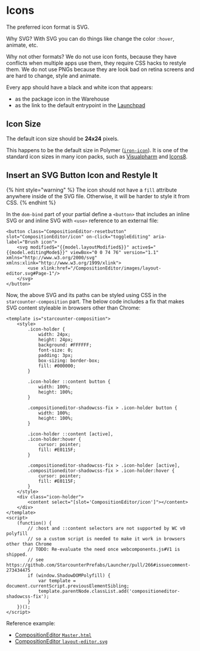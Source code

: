 # Icons

The preferred icon format is SVG.

Why SVG? With SVG you can do things like change the color `:hover`, animate, etc.

Why not other formats? We do not use icon fonts, because they have conflicts when multiple apps use them, they require CSS hacks to restyle them. We do not use PNGs because they are look bad on retina screens and are hard to change, style and animate.

Every app should have a black and white icon that appears:

* as the package icon in the Warehouse
* as the link to the default entrypoint in the [Launchpad](https://github.com/Starcounter/launchpad)

## Icon Size

The default icon size should be **24x24** pixels.

This happens to be the default size in Polymer \([`iron-icon`](https://elements.polymer-project.org/elements/iron-icon)\). It is one of the standard icon sizes in many icon packs, such as [Visualpharm](http://www.visualpharm.com/articles/icon_sizes.html) and [Icons8](https://icons8.com/articles/choosing-the-right-size-and-format-for-icons/).

## Insert an SVG Button Icon and Restyle It

{% hint style="warning" %}
The icon should not have a `fill` attribute anywhere inside of the SVG file. Otherwise, it will be harder to style it from CSS.
{% endhint %}

In the `dom-bind` part of your partial define a `<button>` that includes an inline SVG or and inline SVG with `<use>` reference to an external file:

```markup
<button class="CompositionEditor-resetbutton" slot="CompositionEditor/icon" on-click="toggleEditing" aria-label="Brush icon">
    <svg modified$="{{model.layoutModified$}}" active$="{{model.editingMode$}}" viewBox="0 0 74 76" version="1.1" xmlns="http://www.w3.org/2000/svg" xmlns:xlink="http://www.w3.org/1999/xlink">
        <use xlink:href="/CompositionEditor/images/layout-editor.svg#Page-1"/>
    </svg>
</button>
```

Now, the above SVG and its paths can be styled using CSS in the `starcounter-composition` part. The below code includes a fix that makes SVG content styleable in browsers other than Chrome:

```markup
<template is="starcounter-composition">
    <style>
        .icon-holder {
            width: 24px;
            height: 24px;
            background: #FFFFFF;
            font-size: 0;
            padding: 3px;
            box-sizing: border-box;
            fill: #000000;
        }

        .icon-holder ::content button {
            width: 100%;
            height: 100%;
        }

        .compositioneditor-shadowcss-fix > .icon-holder button {
            width: 100%;
            height: 100%;
        }

        .icon-holder ::content [active],
        .icon-holder:hover {
            cursor: pointer;
            fill: #E0115F;
        }

        .compositioneditor-shadowcss-fix > .icon-holder [active],
        .compositioneditor-shadowcss-fix > .icon-holder:hover {
            cursor: pointer;
            fill: #E0115F;
        }
    </style>
    <div class="icon-holder">
        <content select="[slot='CompositionEditor/icon']"></content>
    </div>
</template>
<script>
    (function() {
        // :host and ::content selectors are not supported by WC v0 polyfill
        // so a custom script is needed to make it work in browsers other than Chrome
        // TODO: Re-evaluate the need once webcomponents.js#V1 is shipped.
        // see https://github.com/StarcounterPrefabs/Launcher/pull/266#issuecomment-273434475
        if (window.ShadowDOMPolyfill) {
            var template = document.currentScript.previousElementSibling;
            template.parentNode.classList.add('compositioneditor-shadowcss-fix');
        }
    })();
</script>
```

Reference example:

* [CompositionEditor `Master.html`](https://github.com/Starcounter/CompositionEditor/blob/41f49ddf3337579dfacd6b11639f8105c2f9aeae/src/CompositionEditor/wwwroot/CompositionEditor/Master.html)
* [CompositionEditor `layout-editor.svg`](https://github.com/Starcounter/CompositionEditor/blob/41f49ddf3337579dfacd6b11639f8105c2f9aeae/src/CompositionEditor/wwwroot/CompositionEditor/images/layout-editor.svg)

